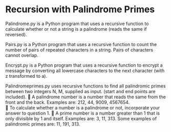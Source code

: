 # Recursion with Palindrome Primes

Palindrome.py is a Python program that uses a recursive function to calculate whether or not a string is a palindrome (reads the same if reversed). 

Pairs.py is a Python program that uses a recursive function to count the number of pairs of repeated characters in a string.  Pairs of characters cannot overlap.

Encrypt.py is a Python program that uses a recursive function to encrypt a message by converting all lowercase characters to the next character (with z transformed to a). 

Palindromeprimes.py uses recursive functions to find all palindromic primes between two integers N, M, supplied as input. (start and end points are included). 
 A palindrome number is a number that reads the same from the front and the back. Examples are: 212, 44, 9009, 4567654.  
 To calculate whether a number is a palindrome or not, incorporate your answer to question 1. 
 A prime number is a number greater than 1 that is only divisible by 1 and itself.  Examples are: 3, 11, 313. 
Some examples of palindromic primes are: 11, 191, 313.  